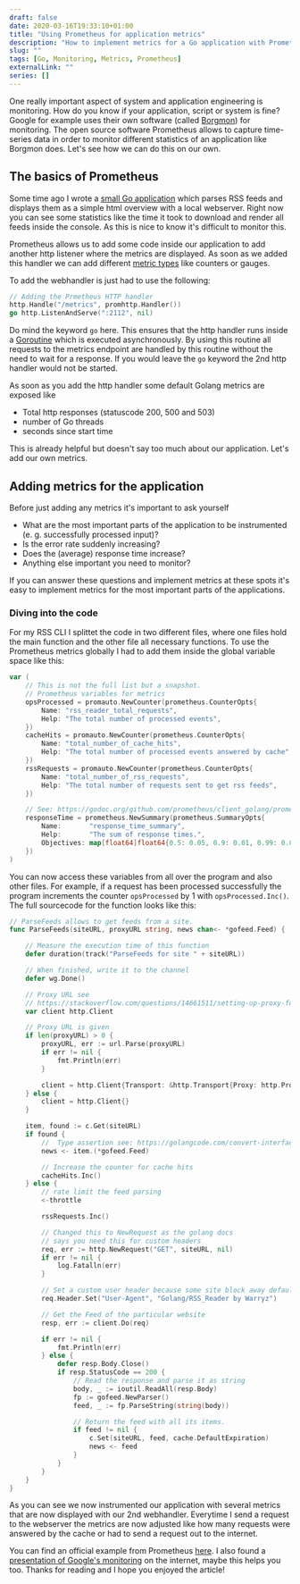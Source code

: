 ```yaml
---
draft: false
date: 2020-03-16T19:33:10+01:00
title: "Using Prometheus for application metrics"
description: "How to implement metrics for a Go application with Prometheus?"
slug: "" 
tags: [Go, Monitoring, Metrics, Prometheus]
externalLink: ""
series: []
---
```


<!-- 
URLs:

https://prometheus.io/docs/guides/go-application/
https://docs.google.com/presentation/d/1X1rKozAUuF2MVc1YXElFWq9wkcWv3Axdldl8LOH9Vik/edit#slide=id.g598ef96a6_0_1233
-->

One really important aspect of system and application engineering is monitoring. How do you know if your application, script or system is fine? Google for example uses their own software (called [Borgmon](https://landing.google.com/sre/sre-book/chapters/practical-alerting/)) for monitoring. The open source software Prometheus allows to capture time-series data in order to monitor different statistics of an application like Borgmon does. Let's see how we can do this on our own.

## The basics of Prometheus

Some time ago I wrote a [small Go application](https://github.com/pgrunm/RSS_CLI/tree/master) which parses RSS feeds and displays them as a simple html overview with a local webserver. Right now you can see some statistics like the time it took to download and render all feeds inside the console. As this is nice to know it's difficult to monitor this.

Prometheus allows us to add some code inside our application to add another http listener where the metrics are displayed. As soon as we added this handler we can add different [metric types](https://prometheus.io/docs/concepts/metric_types/) like counters or gauges.

To add the webhandler is just had to use the following:

```Go
// Adding the Prmetheus HTTP handler
http.Handle("/metrics", promhttp.Handler())
go http.ListenAndServe(":2112", nil)
```

Do mind the keyword `go` here. This ensures that the http handler runs inside a [Goroutine](https://gobyexample.com/goroutines) which is executed asynchronously. By using this routine all requests to the metrics endpoint are handled by this routine without the need to wait for a response. If you would leave the `go` keyword the 2nd http handler would not be started.

As soon as you add the http handler some default Golang metrics are exposed like

- Total http responses (statuscode 200, 500 and 503)
- number of Go threads
- seconds since start time

This is already helpful but doesn't say too much about our application. Let's add our own metrics.

## Adding metrics for the application

Before just adding any metrics it's important to ask yourself

- What are the most important parts of the application to be instrumented (e. g. successfully processed input)?
- Is the error rate suddenly increasing?
- Does the (average) response time increase?
- Anything else important you need to monitor?
<!-- Noch weitere? Siehe Buch übers Monitoring + Prometheus up & running -->

If you can answer these questions and implement metrics at these spots it's easy to implement metrics for the most important parts of the applications.

### Diving into the code

For my RSS CLI I splittet the code in two different files, where one files hold the main function and the other file all necessary functions. To use the Prometheus metrics globally I had to add them inside the global variable space like this:

```Go
var (
	// This is not the full list but a snapshot.
	// Prometheus variables for metrics
	opsProcessed = promauto.NewCounter(prometheus.CounterOpts{
		Name: "rss_reader_total_requests",
		Help: "The total number of processed events",
	})
	cacheHits = promauto.NewCounter(prometheus.CounterOpts{
		Name: "total_number_of_cache_hits",
		Help: "The total number of processed events answered by cache",
	})
	rssRequests = promauto.NewCounter(prometheus.CounterOpts{
		Name: "total_number_of_rss_requests",
		Help: "The total number of requests sent to get rss feeds",
	})

	// See: https://godoc.org/github.com/prometheus/client_golang/prometheus#Summary
	responseTime = prometheus.NewSummary(prometheus.SummaryOpts{
		Name:       "response_time_summary",
		Help:       "The sum of response times.",
		Objectives: map[float64]float64{0.5: 0.05, 0.9: 0.01, 0.99: 0.001},
	})
)
```

You can now access these variables from all over the program and also other files. For example, if a request has been processed successfully the program increments the counter `opsProcessed` by 1 with `opsProcessed.Inc()`. The full sourcecode for the function looks like this:

```Go
// ParseFeeds allows to get feeds from a site.
func ParseFeeds(siteURL, proxyURL string, news chan<- *gofeed.Feed) {

	// Measure the execution time of this function
	defer duration(track("ParseFeeds for site " + siteURL))

	// When finished, write it to the channel
	defer wg.Done()

    // Proxy URL see 
    // https://stackoverflow.com/questions/14661511/setting-up-proxy-for-http-client
	var client http.Client

	// Proxy URL is given
	if len(proxyURL) > 0 {
		proxyURL, err := url.Parse(proxyURL)
		if err != nil {
			fmt.Println(err)
		}

		client = http.Client{Transport: &http.Transport{Proxy: http.ProxyURL(proxyURL)}}
	} else {
		client = http.Client{}
	}

	item, found := c.Get(siteURL)
	if found {
		//  Type assertion see: https://golangcode.com/convert-interface-to-number/
		news <- item.(*gofeed.Feed)

		// Increase the counter for cache hits
		cacheHits.Inc()
	} else {
		// rate limit the feed parsing
		<-throttle

		rssRequests.Inc()

        // Changed this to NewRequest as the golang docs 
        // says you need this for custom headers
		req, err := http.NewRequest("GET", siteURL, nil)
		if err != nil {
			log.Fatalln(err)
		}

		// Set a custom user header because some site block away default crawlers
		req.Header.Set("User-Agent", "Golang/RSS_Reader by Warryz")

		// Get the Feed of the particular website
		resp, err := client.Do(req)

		if err != nil {
			fmt.Println(err)
		} else {
			defer resp.Body.Close()
			if resp.StatusCode == 200 {
				// Read the response and parse it as string
				body, _ := ioutil.ReadAll(resp.Body)
				fp := gofeed.NewParser()
				feed, _ := fp.ParseString(string(body))

				// Return the feed with all its items.
				if feed != nil {
					c.Set(siteURL, feed, cache.DefaultExpiration)
					news <- feed
				}
			}
		}
	}
}
```

As you can see we now instrumented our application with several metrics that are now displayed with our 2nd webhandler. Everytime I send a request to the webserver the metrics are now adjusted like how many requests were answered by the cache or had to send a request out to the internet.

You can find an official example from Prometheus [here](https://prometheus.io/docs/guides/go-application/). I also found a [presentation of Google's monitoring](https://docs.google.com/presentation/d/1X1rKozAUuF2MVc1YXElFWq9wkcWv3Axdldl8LOH9Vik/edit#slide=id.g598ef96a6_0_1103) on the internet, maybe this helps you too. Thanks for reading and I hope you enjoyed the article!

